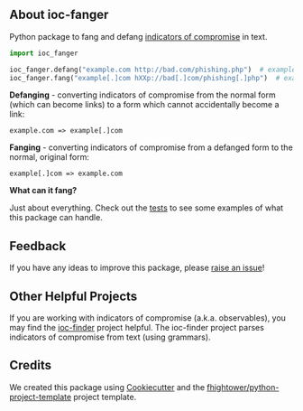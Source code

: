## About ioc-fanger

Python package to fang and defang [indicators of compromise](https://digitalguardian.com/blog/what-are-indicators-compromise) in text.

```python
import ioc_fanger

ioc_fanger.defang("example.com http://bad.com/phishing.php")  # example[.]com hXXp://bad[.]com/phishing[.]php
ioc_fanger.fang("example[.]com hXXp://bad[.]com/phishing[.]php")  # example.com http://bad.com/phishing.php
```

**Defanging** - converting indicators of compromise from the normal form (which can become links) to a form which cannot accidentally become a link:

`example.com => example[.]com`

**Fanging** - converting indicators of compromise from a defanged form to the normal, original form:

`example[.]com => example.com`

**What can it fang?**

Just about everything. Check out the [tests](https://github.com/ioc-fang/ioc_fanger/blob/master/tests/test_ioc_fanger.py) to see some examples of what this package can handle.

## Feedback

If you have any ideas to improve this package, please [raise an issue](https://github.com/ioc-fang/ioc-fanger/issues)!

## Other Helpful Projects

If you are working with indicators of compromise (a.k.a. observables), you may find the [ioc-finder](https://github.com/fhightower/ioc-finder) project helpful. The ioc-finder project parses indicators of compromise from text (using grammars).

## Credits

We created this package using [Cookiecutter](https://github.com/audreyr/cookiecutter) and the [fhightower/python-project-template](https://github.com/fhightower/python-project-template) project template.
